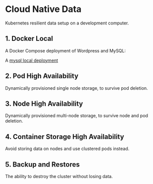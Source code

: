 # Cloud Native Data

Kubernetes resilient data setup on a development computer.

## 1. Docker Local

A Docker Compose deployment of Wordpress and MySQL:

A [mysql local deployment](1-docker-local)

## 2. Pod High Availability

Dynamically provisioned single node storage, to survive pod deletion.

## 3. Node High Availability

Dynamically provisioned multi-node storage, to survive node and pod deletion.

## 4. Container Storage High Availability

Avoid storing data on nodes and use clustered pods instead.

## 5. Backup and Restores

The ability to destroy the cluster without losing data.

